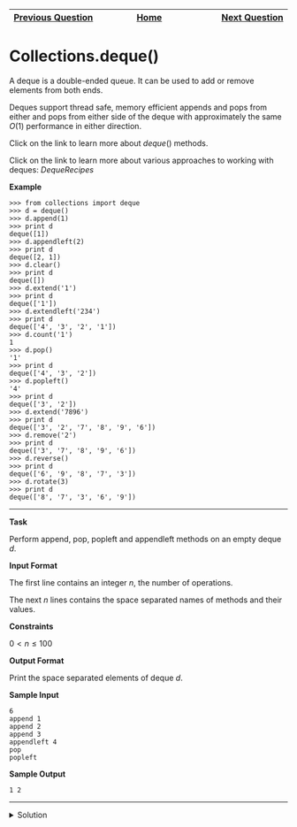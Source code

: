 | <img width=1000>[Previous Question](https://github.com/Kevin-Lago/python-hackerrank-solutions/tree/main/src/)</img> | <img width=1000>[Home](https://github.com/Kevin-Lago/python-hackerrank-solutions)</img> | <img width=1000>[Next Question](https://github.com/Kevin-Lago/python-hackerrank-solutions/tree/main/src/)</img> |
|:---|:---:|---:|

# Collections.deque()

A deque is a double-ended queue. It can be used to add or remove elements from both ends.

Deques support thread safe, memory efficient appends and pops from either and pops from either side of the deque with approximately the same $O(1)$ performance in either direction.

Click on the link to learn more about $deque()$ methods.

Click on the link to learn more about various approaches to working with deques: $Deque Recipes$

__Example__

```
>>> from collections import deque
>>> d = deque()
>>> d.append(1)
>>> print d
deque([1])
>>> d.appendleft(2)
>>> print d
deque([2, 1])
>>> d.clear()
>>> print d
deque([])
>>> d.extend('1')
>>> print d
deque(['1'])
>>> d.extendleft('234')
>>> print d
deque(['4', '3', '2', '1'])
>>> d.count('1')
1
>>> d.pop()
'1'
>>> print d
deque(['4', '3', '2'])
>>> d.popleft()
'4'
>>> print d
deque(['3', '2'])
>>> d.extend('7896')
>>> print d
deque(['3', '2', '7', '8', '9', '6'])
>>> d.remove('2')
>>> print d
deque(['3', '7', '8', '9', '6'])
>>> d.reverse()
>>> print d
deque(['6', '9', '8', '7', '3'])
>>> d.rotate(3)
>>> print d
deque(['8', '7', '3', '6', '9'])
```

---

__Task__

Perform append, pop, popleft and appendleft methods on an empty deque $d$.

__Input Format__

The first line contains an integer $n$, the number of operations.

The next $n$ lines contains the space separated names of methods and their values.

__Constraints__

$0 < n \le 100$

__Output Format__

Print the space separated elements of deque $d$.

__Sample Input__

```
6
append 1
append 2
append 3
appendleft 4
pop
popleft
```

__Sample Output__

```
1 2
```

---

<details><summary>Solution</summary>
    
```python
from collections import deque

if __name__ == '__main__':
    n = int(input())
    d = deque()
    q = [input().split() for i in range(n)]

    for c in q:
        if 'appendleft' in c:
            d.appendleft(c[1])
            continue

        if 'append' in c:
            d.append(c[1])
            continue

        if 'popleft' in c:
            d.popleft()
            continue

        if 'pop' in c:
            d.pop()
            continue

    [print(e, end=" ") for e in d]
```
</details>
